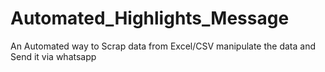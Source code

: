 # Automated_Highlights_Message
An Automated way to Scrap data from Excel/CSV manipulate the data and Send it via whatsapp
